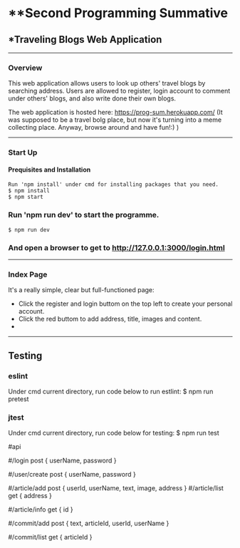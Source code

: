 # **Second Programming Summative
## *Traveling Blogs Web Application

______
### Overview
 This web application allows users to look up others' travel blogs by searching address.
Users are allowed to register, login account to comment under others' blogs, and also write done their own blogs.

The web application is hosted here: https://prog-sum.herokuapp.com/
(It was supposed to be a travel bolg place, but now it's turning into a meme collecting place. Anyway, browse around and have fun!:) )
______
### Start Up
#### Prequisites and Installation
    Run 'npm install' under cmd for installing packages that you need.
    $ npm install
    $ npm start
### Run 'npm run dev' to start the programme.
    $ npm run dev
### And open a browser to get to http://127.0.0.1:3000/login.html
______
### Index Page
It's a really simple, clear but full-functioned page:
* Click the register and login buttom on the top left to create your personal account.
* Click the red buttom  to add address, title, images and content. 
* 
______
## Testing
### eslint
Under cmd current directory, run code below to run estlint:
    $ npm run pretest 
    
### jtest
Under cmd current directory, run code below for testing:
    $ npm run test

#api

#/login post
{
    userName,
    password
}


#/user/create post
{
    userName,
    password
}

#/article/add post
{
    userId,
    userName,
    text,
    image,
    address
}
#/article/list get
{
    address
}

#/article/info get
{
    id
}

#/commit/add post
{
    text,
    articleId,
    userId,
    userName
}

#/commit/list get
{
    articleId
}
